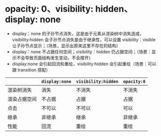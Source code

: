 # opacity: 0、visibility: hidden、display: none

- display：none 的子孙节点消失，这是由于元素从渲染树中消失造成，visibility:hidden 会子孙节点消失是由于继承性，可以设置 visibility：visible 让子孙节点显示；（场景，显示出原来这里不存在的结构）
- display：none 不占据任何空间；visibility：hidden 仍占据空间；（场景：显示不会导致页面结构发生变动，不会撑开）
- display:none 会引起回流和重绘，visibility:hidden 会引起重绘（场景：可以跟 transition 搭配）

|              | `display:none` | `visibility:hidden` | `opacity:0` |
| ------------ | -------------- | ------------------- | ----------- |
| 渲染树消失   | 消失           | 不消失              | 不消失      |
| 渲染占据空间 | 不占据         | 占据                | 占据        |
| 点击         | 不可以         | 不可以              | 可以        |
| 继承         | 非继承         | 继承                | 非继承      |
| 性能         | 回流           | 重绘                | 重绘        |
